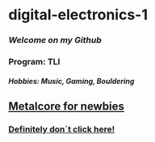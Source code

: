 # digital-electronics-1
### *Welcome on my Github* 
### Program: TLI
#### _Hobbies: Music, Gaming, Bouldering_
## [Metalcore for newbies](https://open.spotify.com/playlist/2MwIRwz86yNE301nT7qSif)
### [Definitely don´t click here!](https://www.youtube.com/watch?v=dQw4w9WgXcQ&ab_channel=RickAstley "Just don´t click!")

  

  
  
  







